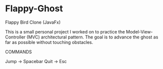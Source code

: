 # Flappy-Ghost
Flappy Bird Clone (JavaFx)

This is a small personal project I worked on to practice the Model-View-Controller (MVC) architectural pattern.
The goal is to advance the ghost as far as possible without touching obstacles.

COMMANDS

Jump -> Spacebar
Quit -> Esc
